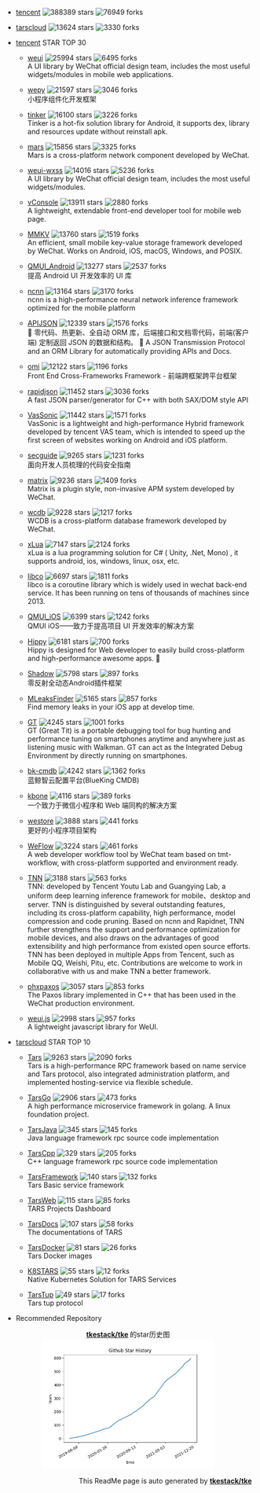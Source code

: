 
+ [tencent](https://github.com/tencent)
![388389 stars](https://img.shields.io/badge/Stars-388389-green)
![76949 forks](https://img.shields.io/badge/Forks-76949-green)

+ [tarscloud](https://github.com/tarscloud)
![13624 stars](https://img.shields.io/badge/Stars-13624-green)
![3330 forks](https://img.shields.io/badge/Forks-3330-green)





+ [tencent](https://github.com/tencent) STAR TOP 30 
    
    + [weui](https://github.com/tencent/weui) 
    ![25994 stars](https://img.shields.io/badge/Stars-25994-green)
    ![6495 forks](https://img.shields.io/badge/Forks-6495-green)  
    A UI library by WeChat official design team, includes the most useful widgets/modules in mobile web applications.
    
    + [wepy](https://github.com/tencent/wepy) 
    ![21597 stars](https://img.shields.io/badge/Stars-21597-green)
    ![3046 forks](https://img.shields.io/badge/Forks-3046-green)  
    小程序组件化开发框架
    
    + [tinker](https://github.com/tencent/tinker) 
    ![16100 stars](https://img.shields.io/badge/Stars-16100-green)
    ![3226 forks](https://img.shields.io/badge/Forks-3226-green)  
    Tinker is a hot-fix solution library for Android, it supports dex, library and resources update without reinstall apk.
    
    + [mars](https://github.com/tencent/mars) 
    ![15856 stars](https://img.shields.io/badge/Stars-15856-green)
    ![3325 forks](https://img.shields.io/badge/Forks-3325-green)  
    Mars is a cross-platform network component  developed by WeChat.
    
    + [weui-wxss](https://github.com/tencent/weui-wxss) 
    ![14016 stars](https://img.shields.io/badge/Stars-14016-green)
    ![5236 forks](https://img.shields.io/badge/Forks-5236-green)  
    A UI library by WeChat official design team, includes the most useful widgets/modules.
    
    + [vConsole](https://github.com/tencent/vConsole) 
    ![13911 stars](https://img.shields.io/badge/Stars-13911-green)
    ![2880 forks](https://img.shields.io/badge/Forks-2880-green)  
    A lightweight, extendable front-end developer tool for mobile web page.
    
    + [MMKV](https://github.com/tencent/MMKV) 
    ![13760 stars](https://img.shields.io/badge/Stars-13760-green)
    ![1519 forks](https://img.shields.io/badge/Forks-1519-green)  
    An efficient, small mobile key-value storage framework developed by WeChat. Works on Android, iOS, macOS, Windows, and POSIX.
    
    + [QMUI_Android](https://github.com/tencent/QMUI_Android) 
    ![13277 stars](https://img.shields.io/badge/Stars-13277-green)
    ![2537 forks](https://img.shields.io/badge/Forks-2537-green)  
    提高 Android UI 开发效率的 UI 库
    
    + [ncnn](https://github.com/tencent/ncnn) 
    ![13164 stars](https://img.shields.io/badge/Stars-13164-green)
    ![3170 forks](https://img.shields.io/badge/Forks-3170-green)  
    ncnn is a high-performance neural network inference framework optimized for the mobile platform
    
    + [APIJSON](https://github.com/tencent/APIJSON) 
    ![12339 stars](https://img.shields.io/badge/Stars-12339-green)
    ![1576 forks](https://img.shields.io/badge/Forks-1576-green)  
    🚀 零代码、热更新、全自动 ORM 库，后端接口和文档零代码，前端(客户端) 定制返回 JSON 的数据和结构。 🚀 A JSON Transmission Protocol and an ORM Library for automatically providing APIs and Docs.
    
    + [omi](https://github.com/tencent/omi) 
    ![12122 stars](https://img.shields.io/badge/Stars-12122-green)
    ![1196 forks](https://img.shields.io/badge/Forks-1196-green)  
     Front End Cross-Frameworks Framework - 前端跨框架跨平台框架
    
    + [rapidjson](https://github.com/tencent/rapidjson) 
    ![11452 stars](https://img.shields.io/badge/Stars-11452-green)
    ![3036 forks](https://img.shields.io/badge/Forks-3036-green)  
    A fast JSON parser/generator for C++ with both SAX/DOM style API
    
    + [VasSonic](https://github.com/tencent/VasSonic) 
    ![11442 stars](https://img.shields.io/badge/Stars-11442-green)
    ![1571 forks](https://img.shields.io/badge/Forks-1571-green)  
    VasSonic is a lightweight and high-performance Hybrid framework developed by tencent VAS team, which is intended to speed up the first screen of websites working on Android and iOS platform. 
    
    + [secguide](https://github.com/tencent/secguide) 
    ![9265 stars](https://img.shields.io/badge/Stars-9265-green)
    ![1231 forks](https://img.shields.io/badge/Forks-1231-green)  
    面向开发人员梳理的代码安全指南
    
    + [matrix](https://github.com/tencent/matrix) 
    ![9236 stars](https://img.shields.io/badge/Stars-9236-green)
    ![1409 forks](https://img.shields.io/badge/Forks-1409-green)  
    Matrix is a plugin style, non-invasive APM system developed by WeChat.
    
    + [wcdb](https://github.com/tencent/wcdb) 
    ![9228 stars](https://img.shields.io/badge/Stars-9228-green)
    ![1217 forks](https://img.shields.io/badge/Forks-1217-green)  
    WCDB is a cross-platform database framework developed by WeChat.
    
    + [xLua](https://github.com/tencent/xLua) 
    ![7147 stars](https://img.shields.io/badge/Stars-7147-green)
    ![2124 forks](https://img.shields.io/badge/Forks-2124-green)  
    xLua is a lua programming solution for  C# ( Unity, .Net, Mono) , it supports android, ios, windows, linux, osx, etc.
    
    + [libco](https://github.com/tencent/libco) 
    ![6697 stars](https://img.shields.io/badge/Stars-6697-green)
    ![1811 forks](https://img.shields.io/badge/Forks-1811-green)  
    libco is a coroutine library which is widely used in wechat  back-end service. It has been running on tens of thousands of machines since 2013.
    
    + [QMUI_iOS](https://github.com/tencent/QMUI_iOS) 
    ![6399 stars](https://img.shields.io/badge/Stars-6399-green)
    ![1242 forks](https://img.shields.io/badge/Forks-1242-green)  
    QMUI iOS——致力于提高项目 UI 开发效率的解决方案
    
    + [Hippy](https://github.com/tencent/Hippy) 
    ![6181 stars](https://img.shields.io/badge/Stars-6181-green)
    ![700 forks](https://img.shields.io/badge/Forks-700-green)  
    Hippy is designed for Web developer to easily build cross-platform and high-performance awesome apps. 👏
    
    + [Shadow](https://github.com/tencent/Shadow) 
    ![5798 stars](https://img.shields.io/badge/Stars-5798-green)
    ![897 forks](https://img.shields.io/badge/Forks-897-green)  
    零反射全动态Android插件框架
    
    + [MLeaksFinder](https://github.com/tencent/MLeaksFinder) 
    ![5165 stars](https://img.shields.io/badge/Stars-5165-green)
    ![857 forks](https://img.shields.io/badge/Forks-857-green)  
    Find memory leaks in your iOS app at develop time.
    
    + [GT](https://github.com/tencent/GT) 
    ![4245 stars](https://img.shields.io/badge/Stars-4245-green)
    ![1001 forks](https://img.shields.io/badge/Forks-1001-green)  
    GT (Great Tit) is a portable debugging tool for bug hunting and performance tuning on smartphones anytime and anywhere just as listening music with Walkman. GT can act as the Integrated Debug Environment by directly running on smartphones.
    
    + [bk-cmdb](https://github.com/tencent/bk-cmdb) 
    ![4242 stars](https://img.shields.io/badge/Stars-4242-green)
    ![1362 forks](https://img.shields.io/badge/Forks-1362-green)  
    蓝鲸智云配置平台(BlueKing CMDB)
    
    + [kbone](https://github.com/tencent/kbone) 
    ![4116 stars](https://img.shields.io/badge/Stars-4116-green)
    ![389 forks](https://img.shields.io/badge/Forks-389-green)  
    一个致力于微信小程序和 Web 端同构的解决方案
    
    + [westore](https://github.com/tencent/westore) 
    ![3888 stars](https://img.shields.io/badge/Stars-3888-green)
    ![441 forks](https://img.shields.io/badge/Forks-441-green)  
    更好的小程序项目架构
    
    + [WeFlow](https://github.com/tencent/WeFlow) 
    ![3224 stars](https://img.shields.io/badge/Stars-3224-green)
    ![461 forks](https://img.shields.io/badge/Forks-461-green)  
    A web developer workflow tool by WeChat team based on tmt-workflow, with cross-platform supported and environment ready.
    
    + [TNN](https://github.com/tencent/TNN) 
    ![3188 stars](https://img.shields.io/badge/Stars-3188-green)
    ![563 forks](https://img.shields.io/badge/Forks-563-green)  
    TNN: developed by Tencent Youtu Lab and Guangying Lab, a uniform deep learning inference framework for mobile、desktop and server. TNN is distinguished by several outstanding features, including its cross-platform capability, high performance, model compression and code pruning. Based on ncnn and Rapidnet, TNN further strengthens the support and performance optimization for mobile devices, and also draws on the advantages of good extensibility and high performance from existed open source efforts. TNN has been deployed in multiple Apps from Tencent, such as Mobile QQ, Weishi, Pitu, etc. Contributions are welcome to work in collaborative with us and make TNN a better framework. 
    
    + [phxpaxos](https://github.com/tencent/phxpaxos) 
    ![3057 stars](https://img.shields.io/badge/Stars-3057-green)
    ![853 forks](https://img.shields.io/badge/Forks-853-green)  
    The Paxos library implemented in C++ that has been used in the WeChat production environment.
    
    + [weui.js](https://github.com/tencent/weui.js) 
    ![2998 stars](https://img.shields.io/badge/Stars-2998-green)
    ![957 forks](https://img.shields.io/badge/Forks-957-green)  
    A lightweight javascript library for WeUI.
    

+ [tarscloud](https://github.com/tarscloud) STAR TOP 10 
    
    + [Tars](https://github.com/tarscloud/Tars) 
    ![9263 stars](https://img.shields.io/badge/Stars-9263-green)
    ![2090 forks](https://img.shields.io/badge/Forks-2090-green)  
    Tars is a high-performance RPC framework based on name service and Tars protocol, also integrated administration platform, and implemented hosting-service via flexible schedule.
    
    + [TarsGo](https://github.com/tarscloud/TarsGo) 
    ![2906 stars](https://img.shields.io/badge/Stars-2906-green)
    ![473 forks](https://img.shields.io/badge/Forks-473-green)  
    A  high performance microservice  framework  in golang. A linux foundation project.
    
    + [TarsJava](https://github.com/tarscloud/TarsJava) 
    ![345 stars](https://img.shields.io/badge/Stars-345-green)
    ![145 forks](https://img.shields.io/badge/Forks-145-green)  
    Java language framework rpc source code implementation
    
    + [TarsCpp](https://github.com/tarscloud/TarsCpp) 
    ![329 stars](https://img.shields.io/badge/Stars-329-green)
    ![205 forks](https://img.shields.io/badge/Forks-205-green)  
    C++ language framework rpc source code implementation
    
    + [TarsFramework](https://github.com/tarscloud/TarsFramework) 
    ![140 stars](https://img.shields.io/badge/Stars-140-green)
    ![132 forks](https://img.shields.io/badge/Forks-132-green)  
    Tars Basic service framework
    
    + [TarsWeb](https://github.com/tarscloud/TarsWeb) 
    ![115 stars](https://img.shields.io/badge/Stars-115-green)
    ![85 forks](https://img.shields.io/badge/Forks-85-green)  
    TARS Projects Dashboard
    
    + [TarsDocs](https://github.com/tarscloud/TarsDocs) 
    ![107 stars](https://img.shields.io/badge/Stars-107-green)
    ![58 forks](https://img.shields.io/badge/Forks-58-green)  
    The documentations of TARS
    
    + [TarsDocker](https://github.com/tarscloud/TarsDocker) 
    ![81 stars](https://img.shields.io/badge/Stars-81-green)
    ![26 forks](https://img.shields.io/badge/Forks-26-green)  
    Tars Docker  images
    
    + [K8STARS](https://github.com/tarscloud/K8STARS) 
    ![55 stars](https://img.shields.io/badge/Stars-55-green)
    ![12 forks](https://img.shields.io/badge/Forks-12-green)  
    Native Kubernetes  Solution for TARS Services
    
    + [TarsTup](https://github.com/tarscloud/TarsTup) 
    ![49 stars](https://img.shields.io/badge/Stars-49-green)
    ![17 forks](https://img.shields.io/badge/Forks-17-green)  
    Tars tup protocol
    


+ Recommended Repository  
<p align="center">
      <strong>
        <a href="https://github.com/tkestack/tke" target="_blank">tkestack/tke</a>
      </strong>  的star历史图
  <br>
  <img src="https://raw.githubusercontent.com/ButterAndButterfly/GithubTools/master/data/stars_history.jpg" width="350px"></img>    
</p>

<p align="right">
      This ReadMe page is auto generated by 
      <strong>
        <a href="https://github.com/tkestack/tke" target="_blank">tkestack/tke</a><br>
      </strong>   
</p>